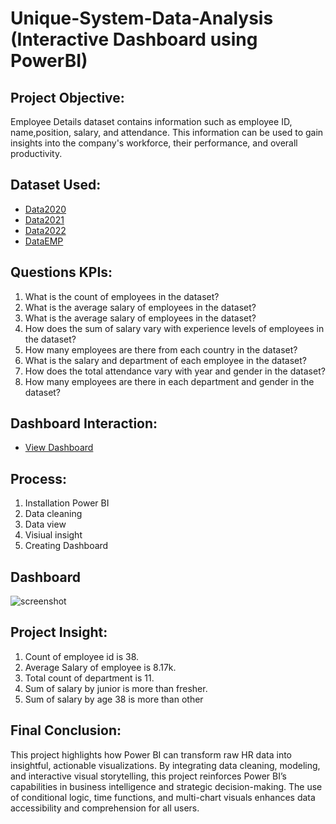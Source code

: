 # Unique-System-Data-Analysis (Interactive Dashboard using PowerBI)
## Project Objective:
Employee Details dataset contains information
such as employee ID, name,position, salary, and attendance.
This information can be used to gain insights into the company's
workforce, their performance, and overall productivity.

## Dataset Used:
- <a href="https://github.com/piyush89-ram/Data-Analysis-Dashboard/blob/main/2020.xlsx">Data2020<a/>
- <a href="https://github.com/piyush89-ram/Data-Analysis-Dashboard/blob/main/2021.xlsx">Data2021<a/>
- <a href="https://github.com/piyush89-ram/Data-Analysis-Dashboard/blob/main/2022.xlsx">Data2022<a/>
- <a href="https://github.com/piyush89-ram/Data-Analysis-Dashboard/blob/main/EMP%20Attendance.xlsx">DataEMP<a/>


## Questions KPIs:
1) What is the count of employees in the dataset?
2) What is the average salary of employees in the dataset?
3) What is the average salary of employees in the dataset?
4) How does the sum of salary vary with experience levels of employees in the dataset?
5) How many employees are there from each country in the dataset?
6) What is the salary and department of each employee in the dataset?
7) How does the total attendance vary with year and gender in the dataset?
8) How many employees are there in each department and gender in the dataset?

## Dashboard Interaction:
- <a href="https://github.com/piyush89-ram/Data-Analysis-Dashboard/blob/main/screenshot.pdf ">View Dashboard<a/>

## Process:
1) Installation Power BI
2) Data cleaning
3) Data view
4) Visiual insight
5) Creating Dashboard

## Dashboard
![screenshot](https://github.com/user-attachments/assets/700cd562-95cc-4752-a824-f8b21c649fec)

## Project Insight:
1) Count of employee id is 38.
2) Average Salary of employee is 8.17k.
3) Total count of department is 11.
4) Sum of salary by junior is more than fresher.
5) Sum of salary by age 38 is more than other

## Final Conclusion:
This project highlights how Power BI can transform raw HR data into insightful, actionable visualizations. By integrating data cleaning, modeling, and interactive visual storytelling, this project reinforces Power BI’s capabilities in business intelligence and strategic decision-making. The use of conditional logic, time functions, and multi-chart visuals enhances data accessibility and comprehension for all users.
